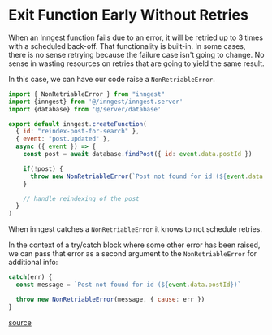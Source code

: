 # Exit Function Early Without Retries

When an Inngest function fails due to an error, it will be retried up to 3
times with a scheduled back-off. That functionality is built-in. In some cases,
there is no sense retrying because the failure case isn't going to change. No
sense in wasting resources on retries that are going to yield the same result.

In this case, we can have our code raise a `NonRetriableError`.

```javascript
import { NonRetriableError } from "inngest"
import {inngest} from '@/inngest/inngest.server'
import {database} from '@/server/database'

export default inngest.createFunction(
  { id: "reindex-post-for-search" },
  { event: "post.updated" },
  async ({ event }) => {
    const post = await database.findPost({ id: event.data.postId })

    if(!post) {
      throw new NonRetriableError(`Post not found for id (${event.data.postId})`)
    }

    // handle reindexing of the post
  }
)
```

When inngest catches a `NonRetriableError` it knows to not schedule retries.

In the context of a try/catch block where some other error has been raised, we
can pass that error as a second argument to the `NonRetriableError` for
additional info:

```javascript
catch(err) {
  const message = `Post not found for id (${event.data.postId})`

  throw new NonRetriableError(message, { cause: err })
}
```

[source](https://www.inngest.com/docs/functions/retries)
